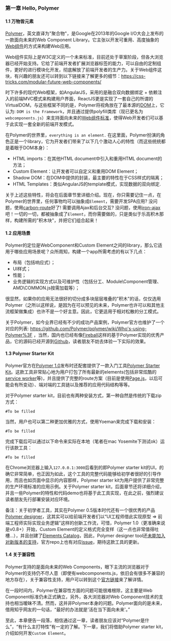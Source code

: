 ### 第一章 Hello, Polymer
#### 1.1 万物皆元素

[Polymer](https://www.polymer-project.org/)，英文直译为"聚合物"，是Google在2013年的Google I/O大会上发布的一款面向未来的Web Component Library。它主张以开发可重用、高度抽象的[Web组件](https://en.wikipedia.org/wiki/Web_Components)的方式来构建Web应用。

Web组件实际上是W3C定义的一个未来标准，目前还处于草案阶段，但各大浏览器已经开始支持。它给了前端开发者扩展浏览器标签的能力，可以自由的定制组件，更好的进行模块化开发，彻底解放了前端开发者的生产力。关于Web组件这块，有兴趣的朋友还可以转到以下链接来了解更多的细节：https://css-tricks.com/modular-future-web-components/

时下许多的现代Web框架，如AngularJS，采用的是融合双向数据绑定 + 依赖注入的前端MVC模式来构建用户界面，ReactJS更是实现了一套自己的所谓的VirtualDOM，与这些框架不同的是，Polymer将视角放在了最本源的[DOM](https://en.wikipedia.org/wiki/Document_Object_Model)上，它认为: `DOM is the Framework`，并且通过提供polyfill类库（现已更名为`webcomponents.js`）来支持面向未来的[Web组件标准](http://webcomponents.org/)，使得Web开发者们可以基于此实现一套全新的前端开发模式。

在Polymer的世界里，`everything is an element.`
在这里面，Polymer扮演的角色正是一个library，它为开发者们带来了以下几个激动人心的特性（而这些统统都是着眼于DOM本身）：

* HTML imports：在其他HTML document中引入和重用HTML document的方法；
* Custom Element：让开发者可以自定义和重用DOM Element；
* Shadow DOM：在DOM中提供的封装，最主要的特性在于CSS样式的隔离；
* HTML Templates：类似AngularJS的template模式，实现数据的双向绑定.

关于上述这些特性，将会在后面章节里详细介绍。现在，你只需要记住一点，在Polymer的世界里，任何事物均可以抽象成`Element`，需要开发SPA应用? 没问题，使用[carbon-route](https://elements.polymer-project.org/elements/carbon-route)好了! 需要调用Ajax和后台交互? 没问题，使用[iron-ajax](https://elements.polymer-project.org/elements/iron-ajax)吧！一切的一切，都被抽象成了`Element`，而你需要做的，只是类似于乐高积木那样，构建所需的"积木块"，并把它们组合起来！

#### 1.2 应用场景

Polymer的定位是WebComponent和Custom Element之间的library，那么它适用于哪些应用场景呢？众所周知，构建一个app所需考虑的有以下几点：

* 布局（包括响应式）；
* UI样式；
* 性能；
* 业务逻辑的实现方式以及可维护性（包括分工、Module\Component管理、AMD\COMMON.js按需加载等）；

很显然，如果你的应用无法很好的切分成多块层层堆叠的"积木"的话，仅仅选用Polymer（之所以这样说，是因为在可以预见的未来，Polymer也许可以和其他主流框架做集成）也许不是一个好主意。因此，它更适用于相对松散的分工模式。

关于Polymer，如今业界已经有不少的成功产品案例，Polymer官方也维护了一个对应的列表:
https://github.com/Polymer/polymer/wiki/Who's-using-Polymer%3F ，当然，国内也已经有像[Fireball](https://www.youtube.com/watch?v=8U9Ojc8Babc)这样的基于Polymer实现的优秀产品，它的源码已经开源到[Github](https://github.com/cocos-creator/deprecated-editor-ui)，读者朋友不妨去体验一下实际的效果。

#### 1.3 Polymer Starter Kit

Polymer官方在[Polymer 1.0](https://developers.googleblog.com/2015/05/polymer-10-released.html)发布时还配套提供了一款入门工具[Polymer Starter Kit](https://developers.google.com/web/tools/polymer-starter-kit/?hl=en)。这款工具非常贴心地为用户打包了所有最新的elements(包括非常炫酷的[service worker](https://github.com/PolymerElements/platinum-sw)等)，并且提供了完整的route方案（目前是使用[Page.js](https://github.com/visionmedia/page.js)，以后可能会有所变动）、端对端的工具链以及推荐的应用代码结构等等。

对于Polymer starter kit，目前也有两种安装方式，第一种自然是传统的下载zip方式：
```
#To be filled
```
当然，用户也可以第二种更加优雅的方式，使用Yoeman来完成下载和安装：
```
#To be filled
```

完成下载后可以通过以下命令来实际在本地（笔者在mac Yosemite下测试ok）运行该款工具：
```
#To be filled
```
在Chrome浏览器上输入`127.0.0.1:3000`后看到的即Polymer starter kit的UI，的确它非常简单，也正因为如此，这个工具的完整代码能够给初学者很好的引导作用，而且也如页面中显示的内容那样，Polymer starter kit为用户提供了非常完整的生产环境标准的应用示例。关于Polymer starter kit，后面章节还将详细介绍，并且一些Polymer的特性和代码demo也将基于此工具实现，在此之前，强烈建议读者朋友先行部署安装对应环境。

备注：关于初学者工具，其实在Polymer 0.5版本时代还有一个很优秀的产品[Polymer designer](https://polymer-designer.appspot.com/)，这其实可以给前端开发者们以“UI工程师借此实现原型 => 前端工程师实际实现业务逻辑”这样的创新工作流，可惜，Polymer 1.0（更准确来说是v0.8+）开始，Custom Element的定义格式完全变样（这一点也非常值得吐槽...），并且创建了[Elements Catalog](https://elements.polymer-project.org/)，因此，Polymer designer tool还[未能加入对新版本的支持](https://github.com/Polymer/designer#status)，官方repo上也有对应[issue](https://github.com/Polymer/designer/issues/153)，期待这款工具的更新。

#### 1.4 关于兼容性

Polymer支持的是面向未来的Web Components，眼下主流的浏览器对于Polymer的支持仍不尽人意（即使有webcomponents.js，依旧会有很多不兼容的地方存在），关于兼容性支持，用户可以转到这个[官方链接](https://www.polymer-project.org/1.0/resources/compatibility.html)来了解详情。

在一段时间内，Polymer在兼容性方面的问题可能很难根除，这主要是Web Component标准仍未正式确立，另外，各大浏览器对Web Component技术的支持也相当暧昧不清。然而，这并非Polymer本身的问题。Polymer面向的是未来，借用知乎网友的一句话，“最好的办法就是'活在当下面向未来'。”

至此，本章便告一段落，相信通过这一章，读者朋友应该对“Polymer是什么”，“有什么主打特性”有一定的了解。下一章，我们将借助Polymer starter kit，介绍如何开发`Custom Element`。
